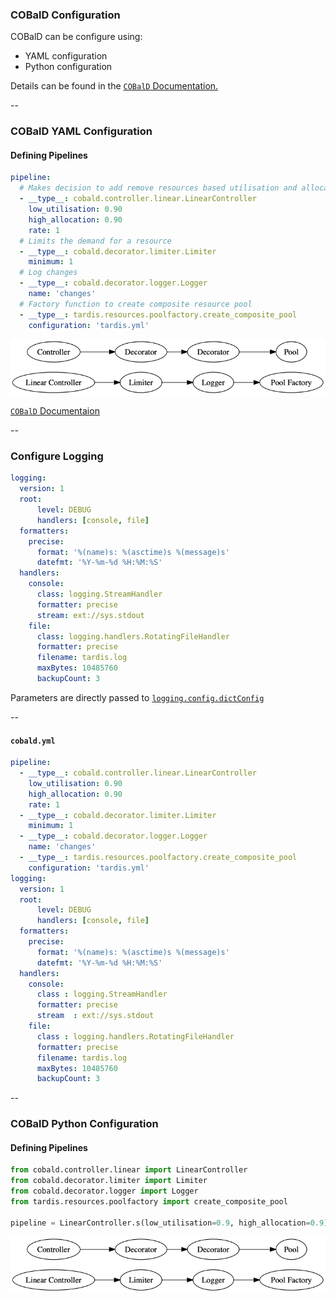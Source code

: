 ### COBalD Configuration

COBalD can be configure using:
* YAML configuration
* Python configuration

Details can be found in the [`COBalD` Documentation.](https://cobald.readthedocs.io/en/latest/source/daemon/config.html)

--

<!-- .element: style="font-size:70%;" -->
### COBalD YAML Configuration
#### Defining Pipelines

```yaml
pipeline:
  # Makes decision to add remove resources based utilisation and allocation
  - __type__: cobald.controller.linear.LinearController
    low_utilisation: 0.90
    high_allocation: 0.90
    rate: 1 
  # Limits the demand for a resource
  - __type__: cobald.decorator.limiter.Limiter
    minimum: 1
  # Log changes
  - __type__: cobald.decorator.logger.Logger 
    name: 'changes'
  # Factory function to create composite resource pool 
  - __type__: tardis.resources.poolfactory.create_composite_pool
    configuration: 'tardis.yml'
```
![pipeline](img/pipeline.png)

[`COBalD` Documentaion](https://cobald.readthedocs.io/en/latest/index.html)

--

<!-- .element: style="font-size:70%;" -->
### Configure Logging

```yaml
logging:
  version: 1
  root:
      level: DEBUG
      handlers: [console, file]
  formatters:
    precise:
      format: '%(name)s: %(asctime)s %(message)s'
      datefmt: '%Y-%m-%d %H:%M:%S'
  handlers:
    console:
      class: logging.StreamHandler
      formatter: precise
      stream: ext://sys.stdout
    file:
      class: logging.handlers.RotatingFileHandler
      formatter: precise
      filename: tardis.log
      maxBytes: 10485760
      backupCount: 3
```

Parameters are directly passed to [`logging.config.dictConfig`](https://docs.python.org/3.7/library/logging.config.html#logging.config.dictConfig)

--

<!-- .element: style="font-size:50%;" -->
#### `cobald.yml`

```yaml
pipeline:
  - __type__: cobald.controller.linear.LinearController
    low_utilisation: 0.90
    high_allocation: 0.90
    rate: 1
  - __type__: cobald.decorator.limiter.Limiter
    minimum: 1
  - __type__: cobald.decorator.logger.Logger
    name: 'changes'
  - __type__: tardis.resources.poolfactory.create_composite_pool
    configuration: 'tardis.yml'
logging:
  version: 1
  root:
      level: DEBUG
      handlers: [console, file]
  formatters:
    precise:
      format: '%(name)s: %(asctime)s %(message)s'
      datefmt: '%Y-%m-%d %H:%M:%S'
  handlers:
    console:
      class : logging.StreamHandler
      formatter: precise
      stream  : ext://sys.stdout
    file:
      class : logging.handlers.RotatingFileHandler
      formatter: precise
      filename: tardis.log
      maxBytes: 10485760
      backupCount: 3
```

--

<!-- .element: style="font-size:80%;" -->
### COBalD Python Configuration
#### Defining Pipelines

```python
from cobald.controller.linear import LinearController
from cobald.decorator.limiter import Limiter
from cobald.decorator.logger import Logger
from tardis.resources.poolfactory import create_composite_pool

pipeline = LinearController.s(low_utilisation=0.9, high_allocation=0.9) >> Limiter.s(minimum=1) >> Logger.s(name='changes') >> create_composite_pool('tardis.yml')
```
![pipeline](img/pipeline.png)


